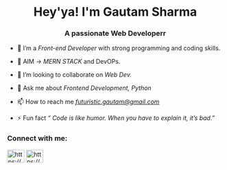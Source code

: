 <h1 align="center"> Hey'ya! I'm Gautam Sharma</h1>
<h3 align="center">A passionate Web Developerr</h3>

- 🌱 I’m a *Front-end Developer* with strong programming and coding skills.

- 🎯 AIM -> *MERN STACK* and DevOPs.

- 👯 I’m looking to collaborate on *Web Dev.*

- 💬 Ask me about *Frontend Development, Python*

- 📫 How to reach me *futuristic.gautam@gmail.com*

- ⚡ Fun fact *“ Code is like humor. When you have to explain it, it’s bad.”*

<h3 align="left">Connect with me:</h3>
<p align="left">
<a href="https://www.linkedin.com/in/gautam-sharma33/" target="blank"><img align="center" src="https://img.shields.io/badge/LinkedIn-blue?style=flat&logo=linkedin&labelColor=blue"" alt="https://www.linkedin.com/in/gautam-sharma33/" height="30" width="40" /></a>
<a href="https://www.hackerrank.com/futuristic_gaut1" target="blank"><img align="center" src="https://cdn.jsdelivr.net/npm/simple-icons@3.0.1/icons/hackerrank.svg" alt="https://www.hackerrank.com/futuristic_gaut1" height="30" width="40" /></a>
</p>

